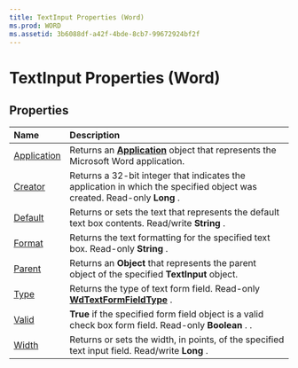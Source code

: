 ```yaml
---
title: TextInput Properties (Word)
ms.prod: WORD
ms.assetid: 3b6088df-a42f-4bde-8cb7-99672924bf2f
---
```



# TextInput Properties (Word)

## Properties



|**Name**|**Description**|
|:-----|:-----|
|[Application](textinput-application-property-word.md)|Returns an  **[Application](application-object-word.md)** object that represents the Microsoft Word application.|
|[Creator](textinput-creator-property-word.md)|Returns a 32-bit integer that indicates the application in which the specified object was created. Read-only  **Long** .|
|[Default](textinput-default-property-word.md)|Returns or sets the text that represents the default text box contents. Read/write  **String** .|
|[Format](textinput-format-property-word.md)|Returns the text formatting for the specified text box. Read-only  **String** .|
|[Parent](textinput-parent-property-word.md)|Returns an  **Object** that represents the parent object of the specified **TextInput** object.|
|[Type](textinput-type-property-word.md)|Returns the type of text form field. Read-only  **[WdTextFormFieldType](wdtextformfieldtype-enumeration-word.md)** .|
|[Valid](textinput-valid-property-word.md)| **True** if the specified form field object is a valid check box form field. Read-only **Boolean** . .|
|[Width](textinput-width-property-word.md)|Returns or sets the width, in points, of the specified text input field. Read/write  **Long** .|

